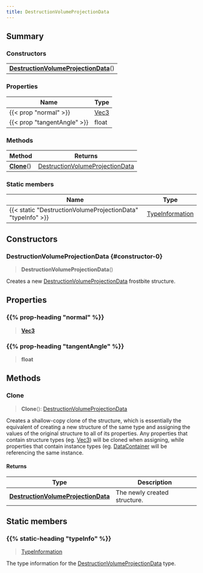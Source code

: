 ```yaml
---
title: DestructionVolumeProjectionData
---
```



## Summary
### Constructors
| |
| ----------- |
| **[DestructionVolumeProjectionData](#constructor-0)**() |

### Properties
| Name | Type |
| ---- | ---- |
| {{< prop "normal" >}} | [Vec3](/vext/ref/shared/class/vec3) |
| {{< prop "tangentAngle" >}} | float |

### Methods
| Method | Returns |
| ------ | ---- |
| **[Clone](#clone)**() | [DestructionVolumeProjectionData](/vext/ref/fb/destructionvolumeprojectiondata) |

### Static members
| Name | Type |
| ---- | ---- |
| {{< static "DestructionVolumeProjectionData" "typeInfo" >}} | [TypeInformation](/vext/ref/shared/class/typeinformation) |

## Constructors
### DestructionVolumeProjectionData {#constructor-0}
> **DestructionVolumeProjectionData**()

Creates a new [DestructionVolumeProjectionData](/vext/ref/fb/destructionvolumeprojectiondata) frostbite structure.

## Properties
### {{% prop-heading "normal" %}}
> **[Vec3](/vext/ref/shared/class/vec3)**

### {{% prop-heading "tangentAngle" %}}
> **float**

## Methods
### Clone
> **Clone**(): [DestructionVolumeProjectionData](/vext/ref/fb/destructionvolumeprojectiondata)

Creates a shallow-copy clone of the structure, which is essentially the equivalent of creating a new structure of the same type and assigning the values of the original structure to all of its properties. Any properties that contain structure types (eg. [Vec3](/vext/ref/shared/class/vec3)) will be cloned when assigning, while properties that contain instance types (eg. [DataContainer](/vext/ref/shared/class/datacontainer) will be referencing the same instance.

#### Returns
| Type | Description |
| ---- | ----------- |
| **[DestructionVolumeProjectionData](/vext/ref/fb/destructionvolumeprojectiondata)** | The newly created structure. |

## Static members
### {{% static-heading "typeInfo" %}}
> [TypeInformation](/vext/ref/shared/class/typeinformation)

The type information for the [DestructionVolumeProjectionData](/vext/ref/fb/destructionvolumeprojectiondata) type.

